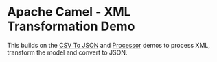 # Apache Camel - XML Transformation Demo

This builds on the [CSV To JSON](../03CsvToJson/README.md) and [Processor](../02Processor/README.md) demos to process XML, transform the model and convert to JSON.
